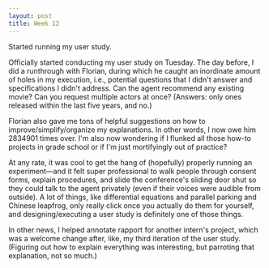 ```yaml
---
layout: post
title: Week 12
---
```


Started running my user study.

Officially started conducting my user study on Tuesday.
The day before, I did a runthrough with Florian, during which he caught an
inordinate amount of holes in my execution, i.e., potential questions that I
didn't answer and specifications I didn't address. Can the agent recommend any
existing movie? Can you request multiple actors at once? (Answers: only ones
released within the last five years, and no.)

Florian also gave me tons of helpful suggestions on how to
improve/simplify/organize my explanations. In other words, I now owe him
2834901 times over. I'm also now wondering if I flunked all those how-to
projects in grade school or if I'm just mortifyingly out of practice?

At any rate, it was cool to get the hang of (hopefully) properly running an
experiment—and it felt super professional to walk people through consent forms,
explain procedures, and slide the conference's sliding door shut so they could
talk to the agent privately (even if their voices were audible from outside).
A lot of things, like differential equations and parallel parking and Chinese
leapfrog, only really click once you actually do them for yourself, and
designing/executing a user study is definitely one of those things.

In other news, I helped annotate rapport for another intern's project, which
was a welcome change after, like, my third iteration of the user study.
(Figuring out how to explain everything was interesting, but parroting that
explanation, not so much.)
